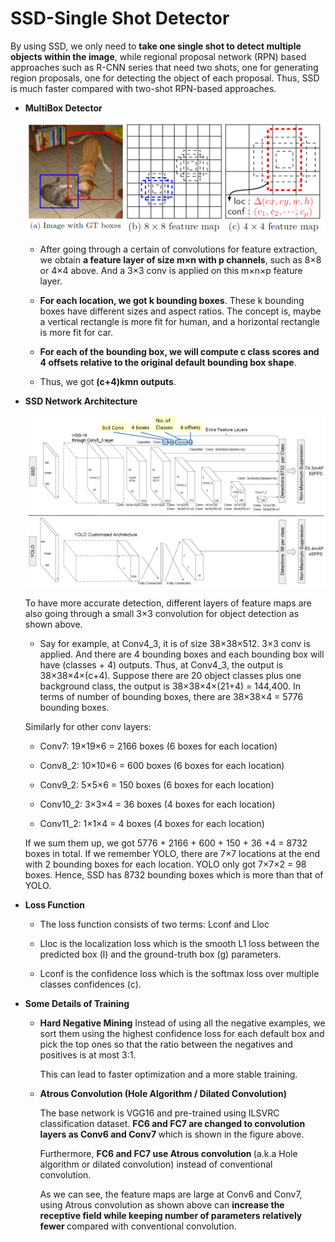 ﻿# SSD-Single Shot Detector
By using SSD, we only need to <b>take one single shot to detect multiple objects within the image</b>, while regional proposal network (RPN) based approaches such as R-CNN series that need two shots, one for generating region proposals, one for detecting the object of each proposal. Thus, SSD is much faster compared with two-shot RPN-based approaches.
  * <b>MultiBox Detector</b>
    <p align="center">
       <img src="ssd_multiple_bounding_boxes_for_localization_and_confidence.png" width="600px" title="SSD: Multiple Bounding Boxes for Localization (loc) and Confidence (conf)">
    </p>
                                                                                                  
    * After going through a certain of convolutions for feature extraction, we obtain <b>a feature layer of size m×n with p channels</b>, such as 8×8 or 4×4 above. And a 3×3 conv is applied on this m×n×p feature layer.
    
    * <b>For each location, we got k bounding boxes</b>. These k bounding boxes have different sizes and aspect ratios. The concept is, maybe a vertical rectangle is more fit for human, and a horizontal rectangle is more fit for car.
    
    * <b>For each of the bounding box, we will compute c class scores and 4 offsets relative to the original default bounding box shape</b>.
    
    * Thus, we got <b>(c+4)kmn outputs</b>.
    
  * <b>SSD Network Architecture</b>
     <p align="center">
        <img src="SSD_vs_YOLO.png" width="800px" title="SSD (Top) vs YOLO (Bottom)">
     </p>
    
    To have more accurate detection, different layers of feature maps are also going through a small 3×3 convolution for object detection as shown above.
    * Say for example, at Conv4_3, it is of size 38×38×512. 3×3 conv is applied. And there are 4 bounding boxes and each bounding box will have (classes + 4) outputs. Thus, at Conv4_3, the output is 38×38×4×(c+4). Suppose there are 20 object classes plus one background class, the output is 38×38×4×(21+4) = 144,400. In terms of number of bounding boxes, there are 38×38×4 = 5776 bounding boxes.
    
    Similarly for other conv layers:
   
    * Conv7: 19×19×6 = 2166 boxes (6 boxes for each location)
    
    * Conv8_2: 10×10×6 = 600 boxes (6 boxes for each location)
    
    * Conv9_2: 5×5×6 = 150 boxes (6 boxes for each location)
    
    * Conv10_2: 3×3×4 = 36 boxes (4 boxes for each location)
    
    * Conv11_2: 1×1×4 = 4 boxes (4 boxes for each location)
    
    If we sum them up, we got 5776 + 2166 + 600 + 150 + 36 +4 = 8732 boxes in total. If we remember YOLO, there are 7×7 locations at the end with 2 bounding boxes for each location. YOLO only got 7×7×2 = 98 boxes. Hence, SSD has 8732 bounding boxes which is more than that of YOLO.

  * <b>Loss Function</b>
    * The loss function consists of two terms: Lconf and Lloc
    
    * Lloc is the localization loss which is the smooth L1 loss between the predicted box (l) and the ground-truth box (g) parameters.
    
    * Lconf is the confidence loss which is the softmax loss over multiple classes confidences (c).
  
  * <b>Some Details of Training</b>
    * <b>Hard Negative Mining</b>
      Instead of using all the negative examples, we sort them using the highest confidence loss for each default box and pick the top ones so that the ratio between the negatives and positives is at most 3:1.
      
      This can lead to faster optimization and a more stable training.
      
    * <b>Atrous Convolution (Hole Algorithm / Dilated Convolution)</b>
    
      The base network is VGG16 and pre-trained using ILSVRC classification dataset. <b>FC6 and FC7 are changed to convolution layers as Conv6 and Conv7 </b>which is shown in the figure above.
     
      Furthermore, <b>FC6 and FC7 use Atrous convolution </b>(a.k.a Hole algorithm or dilated convolution) instead of conventional convolution. 
      <p align="center>
          <img src="atrous_convolution_hole_algorithm_dilated_convolution.gif" width="400px" title="Atrous convolution / Hole algorithm / Dilated convolution">
      </p>

      As we can see, the feature maps are large at Conv6 and Conv7, using Atrous convolution as shown above can <b>increase the receptive field while keeping number of parameters relatively fewer </b>compared with conventional convolution. 
  
